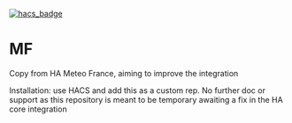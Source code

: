 [![hacs_badge](https://img.shields.io/badge/HACS-Default-orange.svg)](https://github.com/custom-components/hacs)

# MF
Copy from HA Meteo France, aiming to improve the integration

Installation: use HACS and add this as a custom rep. 
No further doc or support as this repository is meant to be temporary awaiting a fix in the HA core integration 

